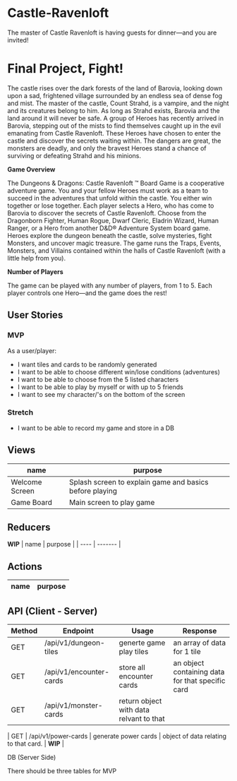 # Castle-Ravenloft
The master of Castle Ravenloft is having guests for dinner—and you are invited!

# Final Project, Fight!

The castle rises over the dark forests of the land of Barovia,
looking down upon a sad, frightened village surrounded by an
endless sea of dense fog and mist. The master of the castle,
Count Strahd, is a vampire, and the night and its creatures
belong to him. As long as Strahd exists, Barovia and the land
around it will never be safe.
A group of Heroes has recently arrived in Barovia, stepping out
of the mists to find themselves caught up in the evil emanating
from Castle Ravenloft. These Heroes have chosen to enter the
castle and discover the secrets waiting within. The dangers are
great, the monsters are deadly, and only the bravest Heroes
stand a chance of surviving or defeating Strahd and his minions. 

**Game Overview**

The Dungeons & Dragons: Castle Ravenloft
™ Board Game is a
cooperative adventure game. You and your fellow Heroes must
work as a team to succeed in the adventures that unfold within
the castle. You either win together or lose together.
Each player selects a Hero, who has come to Barovia to discover
the secrets of Castle Ravenloft. Choose from the Dragonborn
Fighter, Human Rogue, Dwarf Cleric, Eladrin Wizard, Human
Ranger, or a Hero from another D&D® Adventure System
board game. Heroes explore the dungeon beneath the castle,
solve mysteries, fight Monsters, and uncover magic treasure.
The game runs the Traps, Events, Monsters, and Villains contained within the halls of Castle Ravenloft (with a little help
from you).

**Number of Players**

The game can be played with any number of players, from 1 to
5. Each player controls one Hero—and the game does the rest!

## User Stories

### MVP

As a user/player:
  * I want tiles and cards to be randomly generated
  * I want to be able to choose different win/lose conditions     (adventures)
  * I want to be able to choose from the 5 listed characters
  * I want to be able to play by myself or with up to 5 friends
  * I want to see my character/'s on the bottom of the screen

### Stretch

  * I want to be able to record my game and store in a DB

## Views

  | name           | purpose                                                 |
  | -------------- | ------------------------------------------------------- |
  | Welcome Screen | Splash screen to explain game and basics before playing |
  | Game Board     | Main screen to play game                                |

## Reducers
  **WIP**
  | name | purpose |
  | ---- | ------- |

 ## Actions
  | name | purpose |
  | ---- | ------- |

## API (Client - Server)

| Method | Endpoint                | Usage                                   | Response                                         |
| ------ | ----------------------- | --------------------------------------- | ------------------------------------------------ |
| GET    | /api/v1/dungeon-tiles   | generte game play tiles                 | an array of data for 1 tile                      |
| GET    | /api/v1/encounter-cards | store all encounter cards               | an object containing data for that specific card |
| GET    | /api/v1/monster-cards   | return object with data relvant to that |

| GET     | /api/v1/power-cards     | generate power cards            | object of data relating to that card.            | **WIP** |

DB (Server Side)

There should be three tables for MVP

